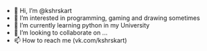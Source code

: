 - 👋 Hi, I’m @kshrskart
- 👀 I’m interested in programming, gaming and drawing sometimes
- 🌱 I’m currently learning python in my University
- 💞️ I’m looking to collaborate on ...
- 📫 How to reach me (vk.com/kshrskart)

<!---
kshrskart/kshrskart is a ✨ special ✨ repository because its `README.md` (this file) appears on your GitHub profile.
You can click the Preview link to take a look at your changes.
--->
